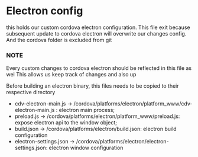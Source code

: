 # Electron config
this holds our custom cordova electron configuration. This file exit because subsequent update to cordova electron will overwrite our changes config. And the cordova folder is excluded from git 


### NOTE
Every custom changes to cordova electron should be reflected in this file as wel This allows us keep track of changes and also up

Before building an electron binary, this files needs to be copied to their respective directory
- cdv-electron-main.js -> /cordova/platforms/electron/platform_www/cdv-electron-main.js : electron main process;
- preload.js -> /cordova/platforms/electron/platform_www/preload.js: expose electron api to the window object;
- build.json -> /cordova/platforms/electron/build.json: electron build configuration
- electron-settings.json -> /cordova/platforms/electron/electron-settings.json: electron window configuration
